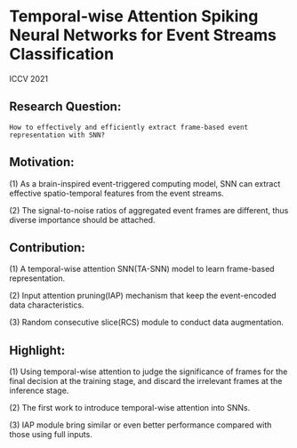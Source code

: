 # Temporal-wise Attention Spiking Neural Networks for Event Streams Classification

ICCV 2021

## Research Question:
    How to effectively and efficiently extract frame-based event representation with SNN?   

## Motivation:
(1) As a brain-inspired event-triggered computing model, SNN can extract effective spatio-temporal features from the event streams.

(2) The signal-to-noise ratios of aggregated event frames are different, thus diverse importance should be attached.

## Contribution:
(1) A temporal-wise attention SNN(TA-SNN) model to learn frame-based representation.

(2) Input attention pruning(IAP) mechanism that keep the event-encoded data characteristics.

(3) Random consecutive slice(RCS) module to conduct data augmentation.

## Highlight:
(1) Using temporal-wise attention to judge the significance of frames for the final decision at the training stage, and discard the irrelevant frames at the inference stage.

(2) The first work to introduce temporal-wise attention into SNNs. 

(3) IAP module bring similar or even better performance compared with those using full inputs.